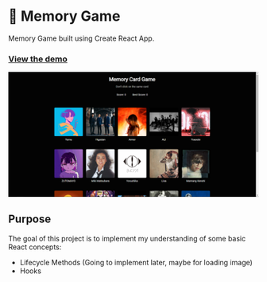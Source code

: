# 🎴 Memory Game

Memory Game built using Create React App.

### [View the demo](https://faishalirwn.github.io/memory-game/)

![Screenshot](./memory-game.png)

## Purpose

The goal of this project is to implement my understanding of some basic React concepts:

- Lifecycle Methods (Going to implement later, maybe for loading image)
- Hooks
